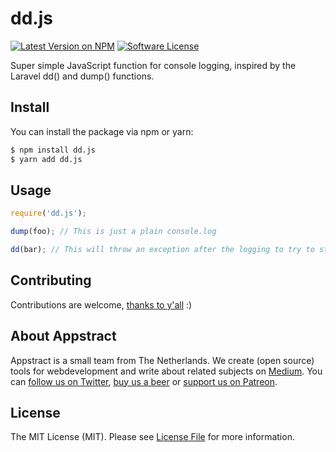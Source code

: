 # dd.js

[![Latest Version on NPM](https://img.shields.io/npm/v/dd.js.svg?style=flat-square)](https://npmjs.com/package/dd-js)
[![Software License](https://img.shields.io/badge/license-MIT-brightgreen.svg?style=flat-square)](LICENSE.md)

Super simple JavaScript function for console logging, inspired by the Laravel dd() and dump() functions.

## Install

You can install the package via npm or yarn:

```bash
$ npm install dd.js
$ yarn add dd.js
```

## Usage

```js
require('dd.js');

dump(foo); // This is just a plain console.log

dd(bar); // This will throw an exception after the logging to try to stop further execution
```

## Contributing

Contributions are welcome, [thanks to y'all](https://github.com/appstract/dd.js/graphs/contributors) :)

## About Appstract

Appstract is a small team from The Netherlands. We create (open source) tools for webdevelopment and write about related subjects on [Medium](https://medium.com/appstract). You can [follow us on Twitter](https://twitter.com/teamappstract), [buy us a beer](https://www.paypal.me/teamappstract/10) or [support us on Patreon](https://www.patreon.com/appstract).

## License

The MIT License (MIT). Please see [License File](LICENSE.md) for more information.
